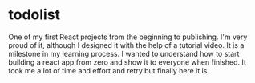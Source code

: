 # todolist

One of my first React projects from the beginning to publishing.
I'm very proud of it, although I designed it with the help of a tutorial video. 
It is a milestone in my learning process.
I wanted to understand how to start building a react app from zero and show it to everyone when finished.
It took me a lot of time and effort and retry but finally here it is.
